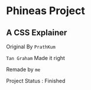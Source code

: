 # Phineas Project

<h2>A CSS Explainer</h2>

Original By `PrathKum`

`Tan Graham` Made it right

Remade by `me`


Project Status : Finished
